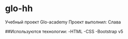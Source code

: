 # glo-hh
Учебный проект Glo-academy
Проект выполнил: Слава

##Используются технологии:
-HTML
-CSS
-Bootstrap v5
